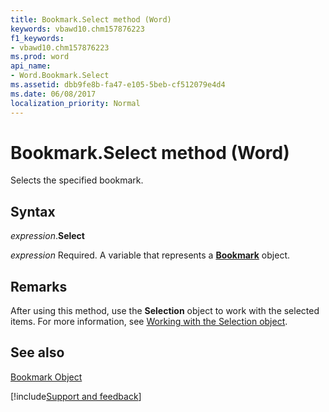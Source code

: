```yaml
---
title: Bookmark.Select method (Word)
keywords: vbawd10.chm157876223
f1_keywords:
- vbawd10.chm157876223
ms.prod: word
api_name:
- Word.Bookmark.Select
ms.assetid: dbb9fe8b-fa47-e105-5beb-cf512079e4d4
ms.date: 06/08/2017
localization_priority: Normal
---
```



# Bookmark.Select method (Word)

Selects the specified bookmark.


## Syntax

_expression_.**Select**

_expression_ Required. A variable that represents a **[Bookmark](Word.Bookmark.md)** object.


## Remarks

After using this method, use the **Selection** object to work with the selected items. For more information, see [Working with the Selection object](../word/Concepts/Working-with-Word/working-with-the-selection-object.md).


## See also


[Bookmark Object](Word.Bookmark.md)

[!include[Support and feedback](~/includes/feedback-boilerplate.md)]